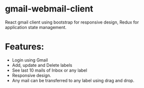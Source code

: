 # gmail-webmail-client
React gmail client using bootstrap for responsive design, Redux for application state management.

# Features:

* Login using Gmail
* Add, update and Delete labels
* See last 10 mails of Inbox or any label
* Responsive design.
* Any mail can be transferred to any label using drag and drop.
